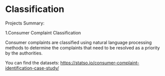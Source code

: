 # Classification

Projects Summary:

1.Consumer Complaint Classification

Consumer complaints are classified using natural language processing methods to determine the complaints that need to be resolved as a priority by the authorities.

You can find the datasets: https://statso.io/consumer-complaint-identification-case-study/

